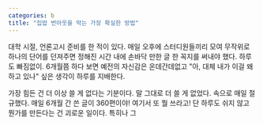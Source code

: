```yaml
---
categories: b
title: "집밥 번아웃을 막는 가장 확실한 방법"
---
```

대학 시절, 언론고시 준비를 한 적이 있다. 매일 오후에 스터디원들끼리 모여 무작위로 하나의 단어를 던져주면 정해진 시간 내에 손바닥 만한 글 한 꼭지를 써내야 했다. 하루도 빠짐없이. 6개월쯤 하다 보면 예전의 자신감은 온데간데없고 "아, 대체 내가 이걸 왜 하고 있나" 싶은 생각이 하루를 지배한다.

가장 힘든 건 더 이상 쓸 게 없다는 기분이다. 말 그대로 더 쓸 게 없었다. 속으로 매일 절규했다. 매일 6개월 간 쓴 글이 360편이야! 여기서 또 뭘 쓰라고! 단 하루도 쉬지 않고 뭔가를 만든다는 건 괴로운 일이다. 특히나 그